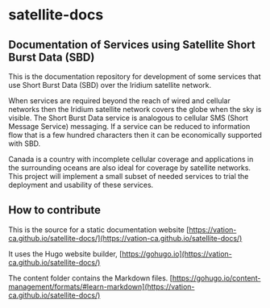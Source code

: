 # satellite-docs
## Documentation of Services using Satellite Short Burst Data (SBD)

This is the documentation repository for development of some services that use Short Burst Data (SBD) over the Iridium satellite network.

When services are required beyond the reach of wired and cellular networks then the Iridium satellite network covers the globe when the sky is visible. The Short Burst Data service is analogous to cellular SMS (Short Message Service) messaging. If a service can be reduced to information flow that is a few hundred characters then it can be economically supported with SBD.

Canada is a country with incomplete cellular coverage and applications in the surrounding oceans are also ideal for coverage by satellite networks. This project will implement a small subset of needed services to trial the deployment and usability of these services. 

## How to contribute

This is the source for a static documentation website [https://vation-ca.github.io/satellite-docs/](https://vation-ca.github.io/satellite-docs/)

It uses the Hugo website builder, [https://gohugo.io](https://vation-ca.github.io/satellite-docs/)

The content folder contains the Markdown files. [https://gohugo.io/content-management/formats/#learn-markdown](https://vation-ca.github.io/satellite-docs/)
